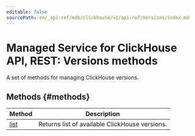 ```yaml
---
editable: false
sourcePath: en/_api-ref/mdb/clickhouse/v1/api-ref/Versions/index.md
---
```


# Managed Service for ClickHouse API, REST: Versions methods
A set of methods for managing ClickHouse versions.

## Methods {#methods}
Method | Description
--- | ---
[list](list.md) | Returns list of available ClickHouse versions.